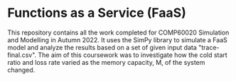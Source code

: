 Functions as a Service (FaaS)
=============================

This repository contains all the work completed for COMP60020 Simulation and Modelling in Autumn 2022. It uses the SimPy library to simulate a FaaS model and analyze the results based on a set of given input data "trace-final.csv". The aim of this coursework was to investigate how the cold start ratio and loss rate varied as the memory capacity, M, of the system changed.
